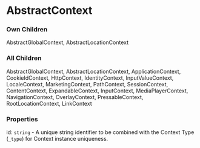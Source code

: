 # AbstractContext


### Own Children
AbstractGlobalContext, AbstractLocationContext

### All Children
AbstractGlobalContext, AbstractLocationContext, ApplicationContext, CookieIdContext, HttpContext, IdentityContext, InputValueContext, LocaleContext, MarketingContext, PathContext, SessionContext, ContentContext, ExpandableContext, InputContext, MediaPlayerContext, NavigationContext, OverlayContext, PressableContext, RootLocationContext, LinkContext

### Properties
id: `string` - A unique string identifier to be combined with the Context Type (`_type`) 
for Context instance uniqueness.


